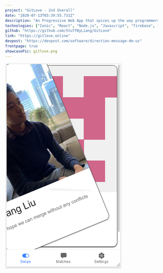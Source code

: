 ```yaml
---
project: "GitLove - 2nd Overall"
date: "2020-07-13T03:39:55.731Z"
description: "An Progressive Web App that spices up the way programmers date and meet online. It matches users that swipe right on each other and forces them to communicate with a catch: by running custom created Scheme (a functional programming language) code to be displayed/played on the other end.<br><br>It's basically as if Snapchat and Tinder had a baby. Submitted to MLH Summer hackathon. Second Overall out of 222 participants."
technologies: ["Ionic", "React", "Node.js", "Javascript", "firebase", fireStore, CSS, biwascheme]
github: "https://github.com/StuffByLiang/GitLove"
link: "https://gitlove.online"
devpost: "https://devpost.com/software/direction-message-dm-us"
frontpage: true
showcasePic: gitlove.png
---
```


![demo](./gitlove.png)